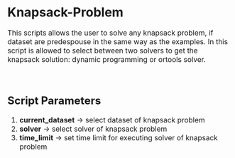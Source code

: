 # Knapsack-Problem

<font size="3">
This scripts allows the user to solve any knapsack problem, if dataset are predespouse in the same way as the examples. In this script is allowed to select between two solvers to get the knapsack solution: dynamic programming or ortools solver.
</font>
<br>
<br>
<br>

<font size="3">

## Script Parameters

<ol>
<li> <b>current_dataset</b> → select dataset of knapsack problem</li>
<li> <b>solver</b> → select solver of knapsack problem</li>
<li><b>time_limit</b> → set time limit for executing solver of knapsack problem</li>
</ol>

</font>
